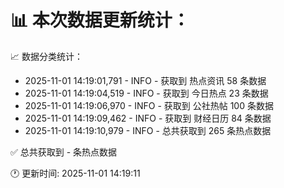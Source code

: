 📊 本次数据更新统计：
==========================

📈 数据分类统计：
- 2025-11-01 14:19:01,791 - INFO - 获取到 热点资讯 58 条数据
- 2025-11-01 14:19:04,519 - INFO - 获取到 今日热点 23 条数据
- 2025-11-01 14:19:06,970 - INFO - 获取到 公社热帖 100 条数据
- 2025-11-01 14:19:09,462 - INFO - 获取到 财经日历 84 条数据
- 2025-11-01 14:19:10,979 - INFO - 总共获取到 265 条热点数据

✅ 总共获取到 - 条热点数据

🕐 更新时间: 2025-11-01 14:19:11
